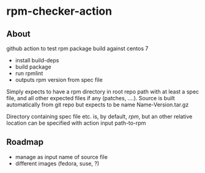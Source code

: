 # rpm-checker-action

## About

github action to test rpm package build against centos 7

* install build-deps
* build package
* run rpmlint
* outputs rpm version from spec file

Simply expects to have a rpm directory in root repo path with at least a spec file,
and all other expected files if any (patches, ....).
Source is built automatically from git repo but expects to be name Name-Version.tar.gz

Directory containing spec file etc. is, by default, *rpm*,
but an other relative location can be specified with action
input path-to-rpm


## Roadmap

* manage as input name of source file
* different images (fedora, suse, ?)

